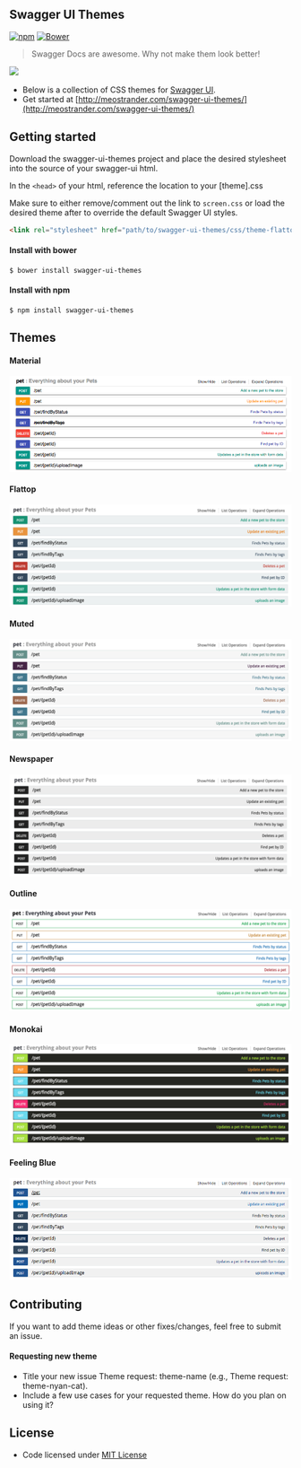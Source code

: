 ## Swagger UI Themes

[![npm](https://img.shields.io/npm/v/swagger-ui-themes.svg?style=flat-square)](https://www.npmjs.com/package/swagger-ui-themes)
[![Bower](https://img.shields.io/bower/v/swagger-ui-themes.svg?style=flat-square)](https://github.com/ostranme/swagger-ui-themes)

> Swagger Docs are awesome. Why not make them look better!

![](https://media2.giphy.com/media/62PP2yEIAZF6g/200.gif)


- Below is a collection of CSS themes for [Swagger UI](http://swagger.io/swagger-ui/).
- Get started at [http://meostrander.com/swagger-ui-themes/](http://meostrander.com/swagger-ui-themes/)

## Getting started

Download the swagger-ui-themes project and place the desired stylesheet into the source of your swagger-ui html.

In the `<head>` of your html, reference the location to your [theme].css

Make sure to either remove/comment out the link to `screen.css` or load the desired theme after to override the default Swagger UI styles.

```html
<link rel="stylesheet" href="path/to/swagger-ui-themes/css/theme-flattop.css">
```
#### Install with bower

```shell
$ bower install swagger-ui-themes
```

#### Install with npm

```shell
$ npm install swagger-ui-themes
```

## Themes

#### Material
![Material Screenshot](screenshots/material.png)

#### Flattop
![Flattop Screenshot](screenshots/flattop.png)

#### Muted
![Muted Screenshot](screenshots/muted.png)

#### Newspaper
![Newspaper Screenshot](screenshots/newspaper.png)

#### Outline
![Outline Screenshot](screenshots/outline.png)

#### Monokai
![Monokai Screenshot](screenshots/monokai.png)

#### Feeling Blue
![Feeling Blue Screenshot](screenshots/feeling-blue.png)

## Contributing

If you want to add theme ideas or other fixes/changes, feel free to submit an issue.

#### Requesting new theme

- Title your new issue Theme request: theme-name (e.g., Theme request: theme-nyan-cat).
- Include a few use cases for your requested theme. How do you plan on using it?

## License

- Code licensed under [MIT License](http://opensource.org/licenses/mit-license.html)
